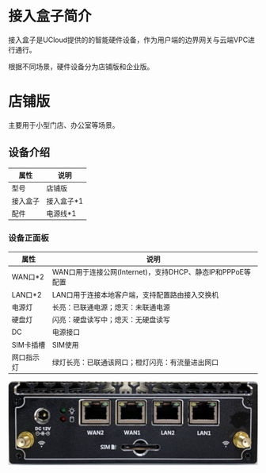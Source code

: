 

# 接入盒子简介

接入盒子是UCloud提供的的智能硬件设备，作为用户端的边界网关与云端VPC进行通行。

根据不同场景，硬件设备分为店铺版和企业版。

# 店铺版

主要用于小型门店、办公室等场景。

## 设备介绍

| 属性   | 说明        |
| ---- | --------- |
| 型号   | 店铺版       |
| 接入盒子 | 接入盒子*1 |
| 配件   | 电源线*1  |

### 设备正面板

| 属性        | 说明                                        |
| --------- | ----------------------------------------- |
| WAN口*2 | WAN口用于连接公网(Internet)，支持DHCP、静态IP和PPPoE等配置 |
| LAN口*2 | LAN口用于连接本地客户端，支持配置路由接⼊交换机                 |
| 电源灯       | 长亮：已联通电源；熄灭：未联通电源                         |
| 硬盘灯       | 闪亮：硬盘读写中；熄灭：无硬盘读写                         |
| DC        | 电源接口                                      |
| SIM卡插槽    | SIM使用                                     |
| 网口指示灯     | 绿灯长亮：已联通该网口；橙灯闪亮：有流量进出网口                  |

![image](/images/introduction/店铺正面.png)
